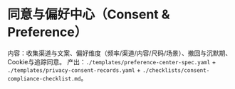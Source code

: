 # 同意与偏好中心（Consent & Preference）

内容：收集渠道与文案、偏好维度（频率/渠道/内容/尺码/场景）、撤回与沉默期、Cookie与追踪同意。
产出：`./templates/preference-center-spec.yaml` + `./templates/privacy-consent-records.yaml` + `./checklists/consent-compliance-checklist.md`。
